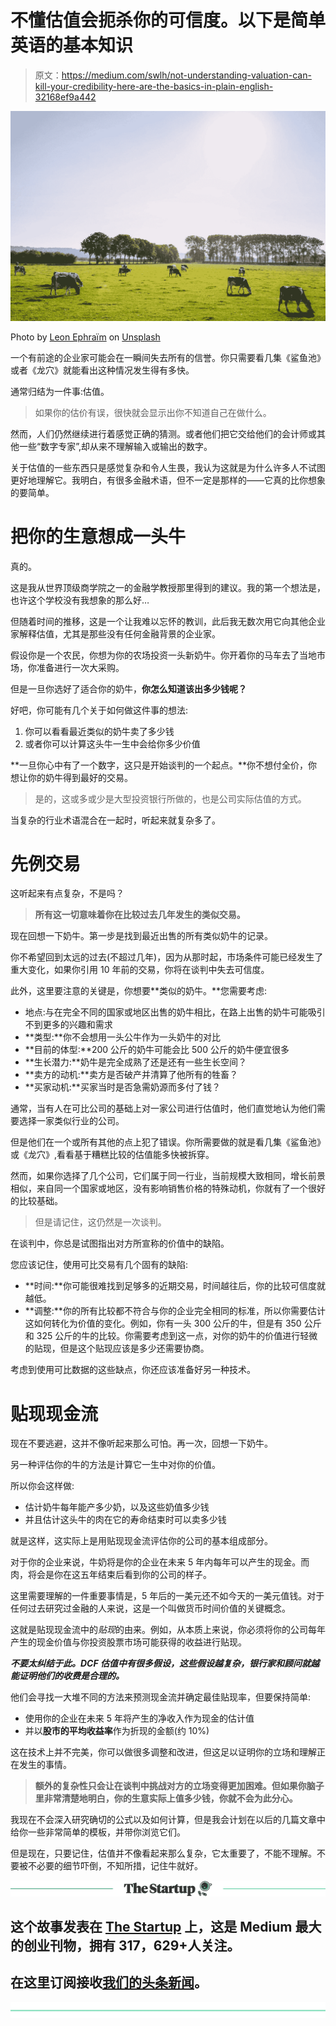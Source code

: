 # 不懂估值会扼杀你的可信度。以下是简单英语的基本知识

> 原文：<https://medium.com/swlh/not-understanding-valuation-can-kill-your-credibility-here-are-the-basics-in-plain-english-32168ef9a442>

![](img/7b96e4906d1b10b9d2f971804c0d6c4f.png)

Photo by [Leon Ephraïm](https://unsplash.com/@leonephraim?utm_source=medium&utm_medium=referral) on [Unsplash](https://unsplash.com?utm_source=medium&utm_medium=referral)

一个有前途的企业家可能会在一瞬间失去所有的信誉。你只需要看几集《鲨鱼池》或者《龙穴》就能看出这种情况发生得有多快。

通常归结为一件事:估值。

> 如果你的估价有误，很快就会显示出你不知道自己在做什么。

然而，人们仍然继续进行着感觉正确的猜测。或者他们把它交给他们的会计师或其他一些“数字专家”,却从来不理解输入或输出的数字。

关于估值的一些东西只是感觉复杂和令人生畏，我认为这就是为什么许多人不试图更好地理解它。我明白，有很多金融术语，但不一定是那样的——它真的比你想象的要简单。

# 把你的生意想成一头牛

真的。

这是我从世界顶级商学院之一的金融学教授那里得到的建议。我的第一个想法是，也许这个学校没有我想象的那么好…

但随着时间的推移，这是一个让我难以忘怀的教训，此后我无数次用它向其他企业家解释估值，尤其是那些没有任何金融背景的企业家。

假设你是一个农民，你想为你的农场投资一头新奶牛。你开着你的马车去了当地市场，你准备进行一次大采购。

但是一旦你选好了适合你的奶牛，**你怎么知道该出多少钱呢？**

好吧，你可能有几个关于如何做这件事的想法:

1.  你可以看看最近类似的奶牛卖了多少钱
2.  或者你可以计算这头牛一生中会给你多少价值

**一旦你心中有了一个数字，这只是开始谈判的一个起点。**你不想付全价，你想让你的奶牛得到最好的交易。

> 是的，这或多或少是大型投资银行所做的，也是公司实际估值的方式。

当复杂的行业术语混合在一起时，听起来就复杂多了。

# 先例交易

这听起来有点复杂，不是吗？

> **所有这一切意味着你在比较过去几年发生的类似交易。**

现在回想一下奶牛。第一步是找到最近出售的所有类似奶牛的记录。

你不希望回到太远的过去(不超过几年)，因为从那时起，市场条件可能已经发生了重大变化，如果你引用 10 年前的交易，你将在谈判中失去可信度。

此外，这里要注意的关键是，你想要**类似的奶牛。**您需要考虑:

*   地点:与在完全不同的国家或地区出售的奶牛相比，在路上出售的奶牛可能吸引不到更多的兴趣和需求
*   **类型:**你不会想用一头公牛作为一头奶牛的对比
*   **目前的体型:**200 公斤的奶牛可能会比 500 公斤的奶牛便宜很多
*   **生长潜力:**奶牛是完全成熟了还是还有一些生长空间？
*   **卖方的动机:**卖方是否破产并清算了他所有的牲畜？
*   **买家动机:**买家当时是否急需奶源而多付了钱？

通常，当有人在可比公司的基础上对一家公司进行估值时，他们直觉地认为他们需要选择一家类似行业的公司。

但是他们在一个或所有其他的点上犯了错误。你所需要做的就是看几集《鲨鱼池》或《龙穴》,看看基于糟糕比较的估值能多快被拆穿。

然而，如果你选择了几个公司，它们属于同一行业，当前规模大致相同，增长前景相似，来自同一个国家或地区，没有影响销售价格的特殊动机，你就有了一个很好的比较基础。

> 但是请记住，这仍然是一次谈判。

在谈判中，你总是试图指出对方所宣称的价值中的缺陷。

您应该记住，使用可比交易有几个固有的缺陷:

*   **时间:**你可能很难找到足够多的近期交易，时间越往后，你的比较可信度就越低。
*   **调整:**你的所有比较都不符合与你的企业完全相同的标准，所以你需要估计这如何转化为价值的变化。例如，你有一头 300 公斤的牛，但是有 350 公斤和 325 公斤的牛的比较。你需要考虑到这一点，对你的奶牛的价值进行轻微的贴现，但是这个贴现应该是多少还需要协商。

考虑到使用可比数据的这些缺点，你还应该准备好另一种技术。

# 贴现现金流

现在不要逃避，这并不像听起来那么可怕。再一次，回想一下奶牛。

另一种评估你的牛的方法是计算它一生中对你的价值。

所以你会这样做:

*   估计奶牛每年能产多少奶，以及这些奶值多少钱
*   并且估计这头牛的肉在它的寿命结束时可以卖多少钱

就是这样，这实际上是用贴现现金流评估你的公司的基本组成部分。

对于你的企业来说，牛奶将是你的企业在未来 5 年内每年可以产生的现金。而肉，将会是你在这五年结束后看到你的公司的样子。

这里需要理解的一件重要事情是，5 年后的一美元还不如今天的一美元值钱。对于任何过去研究过金融的人来说，这是一个叫做货币时间价值的关键概念。

这就是贴现现金流中的*贴现*的由来。例如，从本质上来说，你必须将你的公司每年产生的现金价值与你投资股票市场可能获得的收益进行贴现。

***不要太纠结于此。DCF 估值中有很多假设，这些假设越复杂，银行家和顾问就越能证明他们的收费是合理的。***

他们会寻找一大堆不同的方法来预测现金流并确定最佳贴现率，但要保持简单:

*   使用你的企业在未来 5 年将产生的净收入作为现金的估计值
*   并以**股市的平均收益率**作为折现的金额(约 10%)

这在技术上并不完美，你可以做很多调整和改进，但这足以证明你的立场和理解正在发生的事情。

> **额外的复杂性只会让在谈判中挑战对方的立场变得更加困难。但如果你脑子里非常清楚地明白，你的生意实际上值多少钱，你就不会为此分心。**

我现在不会深入研究确切的公式以及如何计算，但是我会计划在以后的几篇文章中给你一些非常简单的模板，并带你浏览它们。

但是现在，只要记住，估值并不像看起来那么复杂，它太重要了，不能不理解。不要被不必要的细节吓倒，不知所措，记住牛就好。

[![](img/308a8d84fb9b2fab43d66c117fcc4bb4.png)](https://medium.com/swlh)

## 这个故事发表在 [The Startup](https://medium.com/swlh) 上，这是 Medium 最大的创业刊物，拥有 317，629+人关注。

## 在这里订阅接收[我们的头条新闻](http://growthsupply.com/the-startup-newsletter/)。

[![](img/b0164736ea17a63403e660de5dedf91a.png)](https://medium.com/swlh)